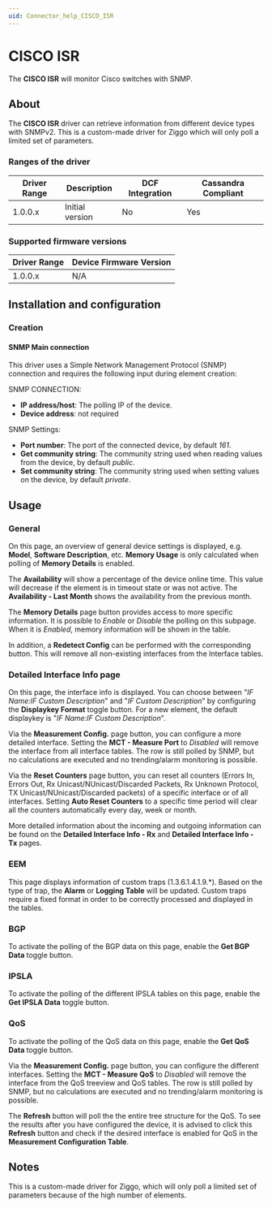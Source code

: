 ```yaml
---
uid: Connector_help_CISCO_ISR
---
```


# CISCO ISR

The **CISCO ISR** will monitor Cisco switches with SNMP.

## About

The **CISCO ISR** driver can retrieve information from different device types with SNMPv2. This is a custom-made driver for Ziggo which will only poll a limited set of parameters.

### Ranges of the driver

| **Driver Range** | **Description** | **DCF Integration** | **Cassandra Compliant** |
|------------------|-----------------|---------------------|-------------------------|
| 1.0.0.x          | Initial version | No                  | Yes                     |

### Supported firmware versions

| **Driver Range** | **Device Firmware Version** |
|------------------|-----------------------------|
| 1.0.0.x          | N/A                         |

## Installation and configuration

### Creation

#### SNMP Main connection

This driver uses a Simple Network Management Protocol (SNMP) connection and requires the following input during element creation:

SNMP CONNECTION:

- **IP address/host**: The polling IP of the device.
- **Device address**: not required

SNMP Settings:

- **Port number**: The port of the connected device, by default *161*.
- **Get community string**: The community string used when reading values from the device, by default *public*.
- **Set community string**: The community string used when setting values on the device, by default *private*.

## Usage

### General

On this page, an overview of general device settings is displayed, e.g. **Model**, **Software Description**, etc. **Memory Usage** is only calculated when polling of **Memory Details** is enabled.

The **Availability** will show a percentage of the device online time. This value will decrease if the element is in timeout state or was not active. The **Availability - Last Month** shows the availability from the previous month.

The **Memory Details** page button provides access to more specific information. It is possible to *Enable* or *Disable* the polling on this subpage. When it is *Enabled*, memory information will be shown in the table.

In addition, a **Redetect Config** can be performed with the corresponding button. This will remove all non-existing interfaces from the Interface tables.

### Detailed Interface Info page

On this page, the interface info is displayed. You can choose between "*IF Name:IF Custom Description*" and "*IF Custom Description*" by configuring the **Displaykey Format** toggle button. For a new element, the default displaykey is "*IF Name:IF Custom Description*".

Via the **Measurement Config.** page button, you can configure a more detailed interface. Setting the **MCT - Measure Port** to *Disabled* will remove the interface from all interface tables. The row is still polled by SNMP, but no calculations are executed and no trending/alarm monitoring is possible.

Via the **Reset Counters** page button, you can reset all counters (Errors In, Errors Out, Rx Unicast/NUnicast/Discarded Packets, Rx Unknown Protocol, TX Unicast/NUnicast/Discarded packets) of a specific interface or of all interfaces. Setting **Auto Reset Counters** to a specific time period will clear all the counters automatically every day, week or month.

More detailed information about the incoming and outgoing information can be found on the **Detailed Interface Info - Rx** and **Detailed Interface Info - Tx** pages.

### EEM

This page displays information of custom traps (1.3.6.1.4.1.9.\*). Based on the type of trap, the **Alarm** or **Logging Table** will be updated. Custom traps require a fixed format in order to be correctly processed and displayed in the tables.

### BGP

To activate the polling of the BGP data on this page, enable the **Get BGP Data** toggle button.

### IPSLA

To activate the polling of the different IPSLA tables on this page, enable the **Get IPSLA Data** toggle button.

### QoS

To activate the polling of the QoS data on this page, enable the **Get QoS Data** toggle button.

Via the **Measurement Config.** page button, you can configure the different interfaces. Setting the **MCT - Measure QoS** to *Disabled* will remove the interface from the QoS treeview and QoS tables. The row is still polled by SNMP, but no calculations are executed and no trending/alarm monitoring is possible.

The **Refresh** button will poll the the entire tree structure for the QoS. To see the results after you have configured the device, it is advised to click this **Refresh** button and check if the desired interface is enabled for QoS in the **Measurement Configuration Table**.

## Notes

This is a custom-made driver for Ziggo, which will only poll a limited set of parameters because of the high number of elements.
